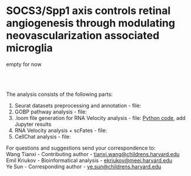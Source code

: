 # SOCS3/Spp1 axis controls retinal angiogenesis through modulating neovascularization associated microglia 
empty for now <br />
<br />
<br />
<br />

The analysis consists of the following parts:
1. Seurat datasets preprocessing and annotation - file:
2. GOBP pathway analysis - file:
3. .loom file generation for RNA Velocity analysis - file: [Python code](https://github.com/mcrewcow/Sun_Ye_microglia_macrophages_paper/blob/main/Socs3-Spp1.py), add Jupyter results
4. RNA Velocity analysis + scFates - file:
5. CellChat analysis - file:

For questions and suggestions send your correspondence to: <br />
Wang Tianxi - Contributing author - tianxi.wang@childrens.harvard.edu <br />
Emil Kriukov - Bioinformatical analysis - ekriukov@meei.harvard.edu <br />
Ye Sun - Corresponding author - ye.sun@childrens.harvard.edu
